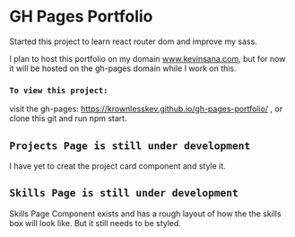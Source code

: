 # GH Pages Portfolio

Started this project to learn react router dom and improve my sass.

I plan to host this portfolio on my domain www.kevinsana.com, but for now it will be hosted on the gh-pages domain while I work on this.

### `To view this project:`

visit the gh-pages: https://krownlesskev.github.io/gh-pages-portfolio/ , or clone this git and run npm start.


## `Projects Page is still under development`

I have yet to creat the project card component and style it.


## `Skills Page is still under development`

Skills Page Component exists and has a rough layout of how the the skills box will look like.
But it still needs to be styled.
